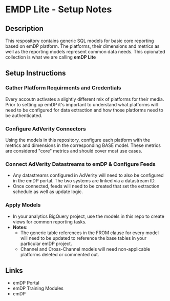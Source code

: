 # EMDP Lite - Setup Notes
## Description
This respository contains generic SQL models for basic core reporting based on emDP platform. The platforms, their dimensions and metrics as well as the reporting models represent common data needs. This opionated collection is what we are calling **emDP Lite**



## Setup Instructions
### Gather Platform Requirments and Credentials
Every accoutn activates a slightly different mix of platforms for their media. Prior to setting up emDP it's important to understand what platforms will need to be configured for data extraction and how those platforms need to be authenticated.
### Configure AdVerity Connectors
Using the models in this repository, configure each platform with the metrics and dimensions in the corresponding BASE model. These metrics are considered "core" metrics and should cover most use cases.
### Connect AdVerity Datastreams to emDP & Configure Feeds
- Any datastreams configured in AdVerity will need to also be configured in the emDP portal. The two systems are linked via a datastream ID.
- Once connected, feeds will need to be created that set the extraction schedule as well as update logic.

### Apply Models
- In your analytics BigQuery project, use the models in this repo to create views for common reporting tasks. 
-  **Notes**:
    - The generic table references in the FROM clause for every model will need to be updated to reference the base tables in your particular emDP project.
    - Channel and Cross-Channel models will need non-applicable platforms deleted or commented out.

## Links
- emDP Portal
- emDP Training Modules
- emDP 
